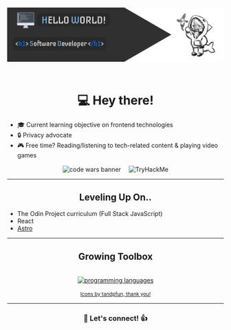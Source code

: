 <p><img align="center" src="./assets/profile_banner.png"></p><br>

<h1 align="center">💻 <b>Hey there!</b></h1>

- 🎓 Current learning objective on frontend technologies
- 🔒 Privacy advocate
- 🎮 Free time? Reading/listening to tech-related content & playing video games

<div align="center">
    <img align="center" alt="code wars banner" src="https://www.codewars.com/users/hny-codes/badges/large">&emsp;
     <img align="center" src="https://tryhackme-badges.s3.amazonaws.com/TenyouTachia.png" alt="TryHackMe"><br>
</div>

---

<div align="center">
    <h2><b>Leveling Up On..</b></h2>
</div>

- The Odin Project curriculum (Full Stack JavaScript)
- React
- [Astro](https://astro.build/)

---

<div align="center">
    <h2><b>Growing Toolbox</b></h2><br>
</div>

<div align="center">
    <a href="https://skillicons.dev">
        <img alt="programming languages" src="https://skillicons.dev/icons?i=git,js,html,css,py,java,react" />
    </a><br>
    <a href="https://github.com/tandpfun">
        <p><small>Icons by tandpfun, thank you!</small></p>
    </a>
</div>

---

<h3 align="center">💬 Let's connect! 👍</h3>
